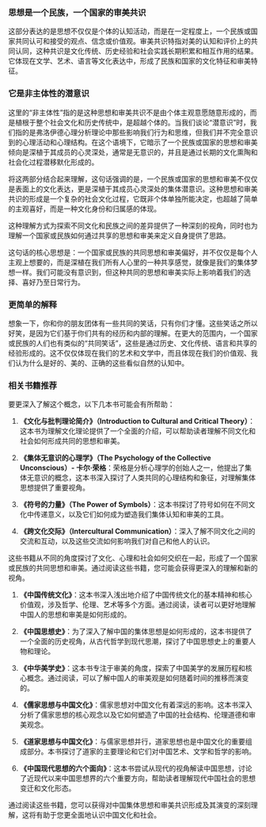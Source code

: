 ### 思想是一个民族，一个国家的审美共识

这部分表达的是思想不仅仅是个体的认知活动，而是在一定程度上，一个民族或国家共同认可和接受的观点、信念或价值观。审美共识特指对美的认知和评价上的共同认同，这种共识是文化传统、历史经验和社会实践长期积累和相互作用的结果。它体现在文学、艺术、语言等文化表达中，形成了民族和国家的文化特征和审美特征。

### 它是非主体性的潜意识

这里的“非主体性”指的是这种思想和审美共识不是由个体主观意愿随意形成的，而是植根于整个社会文化和历史传统中，是超越个体的。当我们谈论“潜意识”时，我们指的是弗洛伊德心理分析理论中那些影响我们行为和思维，但我们并不完全意识到的心理活动和心理结构。在这个语境下，它暗示了一个民族或国家的思想和审美倾向是深植于其成员的心灵深处，通常是无意识的，并且是通过长期的文化熏陶和社会化过程潜移默化形成的。

将这两部分结合起来理解，这句话强调的是，一个民族或国家的思想和审美不仅仅是表面上的文化表达，更是深植于其成员心灵深处的集体潜意识。这种思想和审美共识的形成是一个复杂的社会文化过程，它既非个体单独所能决定，也超越了简单的主观喜好，而是一种文化身份和归属感的体现。

这种理解方式为探索不同文化和民族之间的差异提供了一种深刻的视角，同时也为理解一个国家或民族如何通过共享的思想和审美来定义自身提供了思路。

这句话的核心思想是：一个国家或民族的共同思想和审美偏好，并不仅仅是每个人主观上想要的，而是深植在我们所有人心里的一种共享感觉，就像是我们的集体梦想一样。我们可能没有意识到，但这种共同的思想和审美实际上影响着我们的选择、喜好乃至日常行为。

### 更简单的解释

想象一下，你和你的朋友团体有一些共同的笑话，只有你们才懂。这些笑话之所以好笑，是因为它们基于你们共有的经历和内部的理解。在更大的范围内，一个国家或民族的人们也有类似的“共同笑话”，这些是通过历史、文化传统、语言和共享的经验形成的。这不仅仅体现在我们的艺术和文学中，而且体现在我们的价值观、我们认为什么是好的、美的、正确的这些看似自然的认知中。

### 相关书籍推荐

要更深入了解这个概念，以下几本书可能会有所帮助：

1. **《文化与批判理论简介》（Introduction to Cultural and Critical Theory）**：这本书为理解文化理论提供了一个全面的介绍，可以帮助读者理解不同文化和社会如何形成共同的思想和审美。
    
2. **《集体无意识的心理学》（The Psychology of the Collective Unconscious）- 卡尔·荣格**：荣格是分析心理学的创始人之一，他提出了集体无意识的概念，这本书深入探讨了人类共同的心理结构和象征，对理解集体思想提供了重要视角。
    
3. **《符号的力量》（The Power of Symbols）**：这本书探讨了符号如何在不同文化中传递意义，以及它们如何成为塑造我们集体认知和审美的工具。
    
4. **《跨文化交际》（Intercultural Communication）**：深入了解不同文化之间的交流和互动，以及这些交流如何影响我们对自己和他人的认识。
    

这些书籍从不同的角度探讨了文化、心理和社会如何交织在一起，形成了一个国家或民族的共同思想和审美。通过阅读这些书籍，您可能会获得更深入的理解和新的视角。

1. **《中国传统文化》**：这本书深入浅出地介绍了中国传统文化的基本精神和核心价值观，涉及哲学、伦理、艺术等多个方面。通过阅读，读者可以更好地理解中国人的思想和审美是如何形成的。
    
2. **《中国思想史》**：为了深入了解中国的集体思想是如何形成的，这本书提供了一个全面的历史视角，从古代哲学到现代思潮，探讨了中国思想史上的重要人物和理论。
    
3. **《中华美学史》**：这本书专注于审美的角度，探索了中国美学的发展历程和核心概念。通过阅读，可以了解中国人的审美观是如何随着时间的推移而演变的。
    
4. **《儒家思想与中国文化》**：儒家思想对中国文化有着深远的影响。这本书深入分析了儒家思想的核心观念以及它如何塑造了中国的社会结构、伦理道德和审美观念。
    
5. **《道家思想与中国文化》**：与儒家思想并行，道家思想也是中国文化的重要组成部分。本书探讨了道家的主要理论和它们对中国艺术、文学和哲学的影响。
    
6. **《中国现代思想的六个面向》**：这本书尝试从现代的视角解读中国思想，讨论了近现代以来中国思想界的六个重要方向，帮助读者理解现代中国社会的思想变迁和文化形态。
    

通过阅读这些书籍，您可以获得对中国集体思想和审美共识形成及其演变的深刻理解，这将有助于您更全面地认识中国文化和社会。